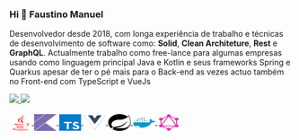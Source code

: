 ### Hi 👋 Faustino Manuel

Desenvolvedor desde 2018, com longa experiência de trabalho e técnicas de desenvolvimento de software como: **Solid**, **Clean Architeture**, **Rest** e **GraphQL**. Actualmente trabalho como free-lance para algumas empresas usando como linguagem principal Java e Kotlin e seus frameworks Spring e Quarkus apesar de ter o pé mais para o Back-end as vezes actuo também no Front-end com TypeScript e VueJs

 <div>
  <a href="https://github.com/fmanuel98">
  <img height="180em" src="https://github-readme-stats.vercel.app/api?username=fmanuel98&show_icons=true&theme=dracula&include_all_commits=true&count_private=true"/>
  <img height="180em" src="https://github-readme-stats.vercel.app/api/top-langs/?username=fmanuel98&langs_count=7&theme=dracula"/>
</div>
<div style="display: inline_block"><br>
   <img align="center" alt="Rafa-Ts" height="30" width="40" src="https://raw.githubusercontent.com/devicons/devicon/master/icons/java/java-plain.svg">
  <img align="center" alt="Rafa-Js" height="30" width="40" src="https://raw.githubusercontent.com/devicons/devicon/master/icons/kotlin/kotlin-plain.svg">
  <img align="center" alt="Rafa-Ts" height="30" width="40" src="https://raw.githubusercontent.com/devicons/devicon/master/icons/typescript/typescript-plain.svg">
   <img align="center" alt="Rafa-Ts" height="30" width="40" src="https://raw.githubusercontent.com/devicons/devicon/master/icons/vuejs/vuejs-plain.svg">
  <img align="center" alt="Rafa-Ts" height="30" width="40" src="https://raw.githubusercontent.com/devicons/devicon/master/icons/spring/spring-plain.svg">
  <img align="center" alt="Rafa-Ts" height="30" width="40" src="https://raw.githubusercontent.com/devicons/devicon/master/icons/docker/docker-plain.svg">
  <img align="center" alt="Rafa-Ts" height="30" width="40" src="https://raw.githubusercontent.com/devicons/devicon/master/icons/graphql/graphql-plain.svg">
</div>
